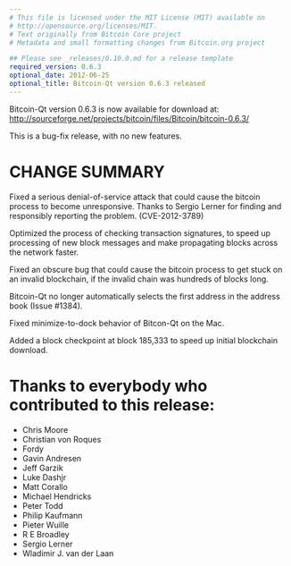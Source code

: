 ```yaml
---
# This file is licensed under the MIT License (MIT) available on
# http://opensource.org/licenses/MIT.
# Text originally from Bitcoin Core project
# Metadata and small formatting changes from Bitcoin.org project

## Please see _releases/0.10.0.md for a release template
required_version: 0.6.3
optional_date: 2012-06-25
optional_title: Bitcoin-Qt version 0.6.3 released
---
```

Bitcoin-Qt version 0.6.3 is now available for download at:
  <http://sourceforge.net/projects/bitcoin/files/Bitcoin/bitcoin-0.6.3/>

This is a bug-fix release, with no new features.

CHANGE SUMMARY
==============

Fixed a serious denial-of-service attack that could cause the
bitcoin process to become unresponsive. Thanks to Sergio Lerner
for finding and responsibly reporting the problem. (CVE-2012-3789)

Optimized the process of checking transaction signatures, to
speed up processing of new block messages and make propagating
blocks across the network faster.

Fixed an obscure bug that could cause the bitcoin process to get
stuck on an invalid blockchain, if the invalid chain was
hundreds of blocks long.

Bitcoin-Qt no longer automatically selects the first address
in the address book (Issue #1384).

Fixed minimize-to-dock behavior of Bitcon-Qt on the Mac.

Added a block checkpoint at block 185,333 to speed up initial
blockchain download.


Thanks to everybody who contributed to this release:
====================================================

- Chris Moore
- Christian von Roques
- Fordy
- Gavin Andresen
- Jeff Garzik
- Luke Dashjr
- Matt Corallo
- Michael Hendricks
- Peter Todd
- Philip Kaufmann
- Pieter Wuille
- R E Broadley
- Sergio Lerner
- Wladimir J. van der Laan
